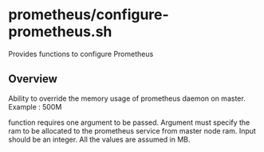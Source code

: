 # prometheus/configure-prometheus.sh

Provides functions to configure Prometheus

## Overview

Ability to override the memory usage of prometheus daemon on master. Example : 500M

function requires one argument to be passed.
Argument must specify the ram to be allocated to the prometheus service from master node ram.
Input should be an integer. All the values are assumed in MB.




